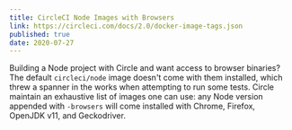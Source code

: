 ```yaml
---
title: CircleCI Node Images with Browsers
link: https://circleci.com/docs/2.0/docker-image-tags.json
published: true
date: 2020-07-27
---
```


Building a Node project with Circle and want access to browser binaries? The default `circleci/node` image doesn't come with them installed, which threw a spanner in the works when attempting to run some tests. Circle maintain an exhaustive list of images one can use: any Node version appended with `-browsers` will come installed with Chrome, Firefox, OpenJDK v11, and Geckodriver.

